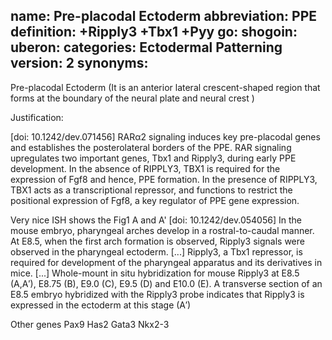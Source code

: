 name: Pre-placodal Ectoderm
abbreviation: PPE
definition: +Ripply3 +Tbx1 +Pyy
go:
shogoin: 
uberon:
categories: Ectodermal Patterning
version: 2
synonyms:
---

Pre-placodal Ectoderm (It is an anterior lateral crescent-shaped region that forms at the boundary of the neural plate and neural crest )

Justification:

[doi: 10.1242/dev.071456] RARα2 signaling induces key pre-placodal genes and establishes the posterolateral borders of the PPE. RAR signaling upregulates two important genes, Tbx1 and Ripply3, during early PPE development. In the absence of RIPPLY3, TBX1 is required for the expression of Fgf8 and hence, PPE formation. In the presence of RIPPLY3, TBX1 acts as a transcriptional repressor, and functions to restrict the positional expression of Fgf8, a key regulator of PPE gene expression.


Very nice ISH shows the Fig1 A and A'
[doi: 10.1242/dev.054056] In the mouse embryo, pharyngeal arches develop in a rostral-to-caudal manner. At E8.5, when the first arch formation is observed, Ripply3 signals were observed in the pharyngeal ectoderm. [...] Ripply3, a Tbx1 repressor, is required for development of the pharyngeal apparatus and its derivatives in mice. [...] Whole-mount in situ hybridization for mouse Ripply3 at E8.5 (A,A′), E8.75 (B), E9.0 (C), E9.5 (D) and E10.0 (E). A transverse section of an E8.5 embryo hybridized with the Ripply3 probe indicates that Ripply3 is expressed in the ectoderm at this stage (A′) 

Other genes
Pax9 Has2 Gata3 Nkx2-3